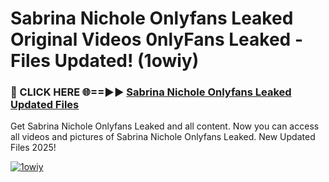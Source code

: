 # Sabrina Nichole Onlyfans Leaked Original Videos 0nlyFans Leaked - Files Updated! (1owiy)

<h3>🔴 CLICK HERE 🌐==►► <a href="https://tinyurl.com/3hn5wdd3" rel="nofollow">Sabrina Nichole Onlyfans Leaked Updated Files</a></h3>

Get Sabrina Nichole Onlyfans Leaked and all content. Now you can access all videos and pictures of Sabrina Nichole Onlyfans Leaked. New Updated Files 2025!

[![1owiy](https://i.imgur.com/4HnBqBT.gif)](https://tinyurl.com/3hn5wdd3)
